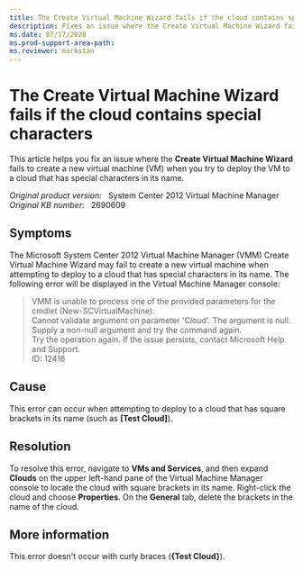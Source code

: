```yaml
---
title: The Create Virtual Machine Wizard fails if the cloud contains special characters
description: Fixes an issue where the Create Virtual Machine Wizard fails when you try to deploy the new VM to a cloud that has special characters in its name.
ms.date: 07/17/2020
ms.prod-support-area-path:
ms.reviewer: markstan
---
```

# The Create Virtual Machine Wizard fails if the cloud contains special characters

This article helps you fix an issue where the **Create Virtual Machine Wizard** fails to create a new virtual machine (VM) when you try to deploy the VM to a cloud that has special characters in its name.

_Original product version:_ &nbsp; System Center 2012 Virtual Machine Manager  
_Original KB number:_ &nbsp; 2690609

## Symptoms

The Microsoft System Center 2012 Virtual Machine Manager (VMM) Create Virtual Machine Wizard may fail to create a new virtual machine when attempting to deploy to a cloud that has special characters in its name. The following error will be displayed in the Virtual Machine Manager console:

> VMM is unable to process one of the provided parameters for the cmdlet (New-SCVirtualMachine):  
> Cannot validate argument on parameter 'Cloud'. The argument is null. Supply a non-null argument and try the command again.  
> Try the operation again. If the issue persists, contact Microsoft Help and Support.  
> ID: 12416

## Cause

This error can occur when attempting to deploy to a cloud that has square brackets in its name (such as **[Test Cloud]**).

## Resolution

To resolve this error, navigate to **VMs and Services**, and then expand **Clouds** on the upper left-hand pane of the Virtual Machine Manager console to locate the cloud with square brackets in its name. Right-click the cloud and choose **Properties**. On the **General** tab, delete the brackets in the name of the cloud.

## More information

This error doesn't occur with curly braces (**{Test Cloud}**).
